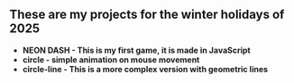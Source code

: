## These are my projects for the winter holidays of 2025
* **NEON DASH - This is my first game, it is made in JavaScript**
* **circle - simple animation on mouse movement**
* **circle-line - This is a more complex version with geometric lines**
